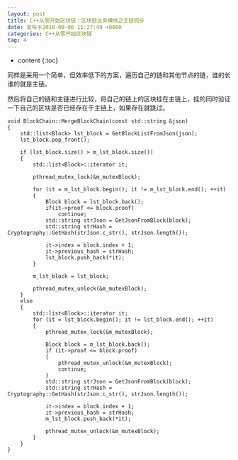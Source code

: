 ```yaml
---
layout: post
title: C++从零开始区块链：区块链业务模块之主链同步
date: 发布于2018-09-06 11:27:49 +0800
categories: C++从零开始区块链
tag: 4
---
```


* content
{:toc}

同样是采用一个简单，但效率低下的方案，遍历自己的链和其他节点的链，谁的长谁的就是主链。  

<!-- more -->
然后将自己的链和主链进行比较，将自己的链上的区块挂在主链上，挂的同时验证一下自己的区块是否已经存在于主链上，如果存在就跳过。

    
    
    void BlockChain::MergeBlockChain(const std::string &json)
    {
        std::list<Block> lst_block = GetBlockListFromJson(json);
        lst_block.pop_front();
    
        if (lst_block.size() > m_lst_block.size())
        {
            std::list<Block>::iterator it;
    
            pthread_mutex_lock(&m_mutexBlock);
    
            for (it = m_lst_block.begin(); it != m_lst_block.end(); ++it)
            {
                Block block = lst_block.back();
                if(it->proof <= block.proof)
                    continue;
                std::string strJson = GetJsonFromBlock(block);
                std::string strHash = Cryptography::GetHash(strJson.c_str(), strJson.length());
    
                it->index = block.index + 1;
                it->previous_hash = strHash;
                lst_block.push_back(*it);
            }
    
            m_lst_block = lst_block;
    
            pthread_mutex_unlock(&m_mutexBlock);
        }
        else
        {
            std::list<Block>::iterator it;
            for (it = lst_block.begin(); it != lst_block.end(); ++it)
            {
                pthread_mutex_lock(&m_mutexBlock);
    
                Block block = m_lst_block.back();
                if (it->proof <= block.proof)
                {
                    pthread_mutex_unlock(&m_mutexBlock);
                    continue;
                }
                std::string strJson = GetJsonFromBlock(block);
                std::string strHash = Cryptography::GetHash(strJson.c_str(), strJson.length());
    
                it->index = block.index + 1;
                it->previous_hash = strHash;
                m_lst_block.push_back(*it);
    
                pthread_mutex_unlock(&m_mutexBlock);
            }
        }
    }

